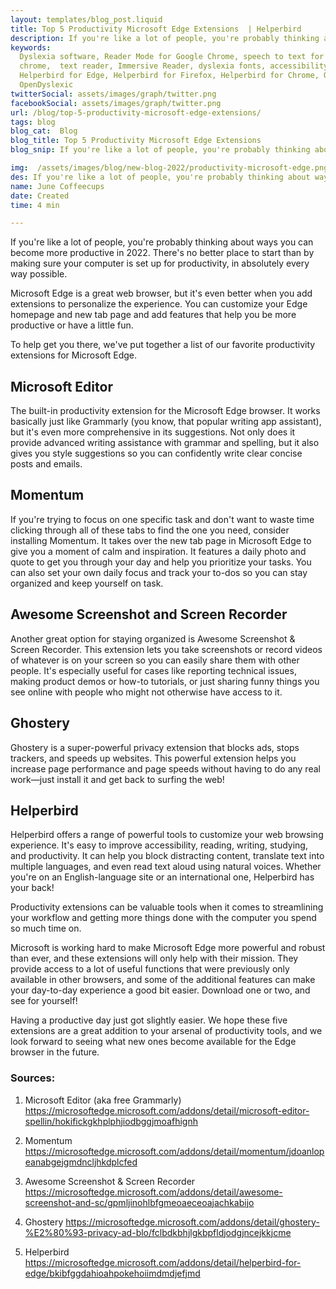 ```yaml
---
layout: templates/blog_post.liquid
title: Top 5 Productivity Microsoft Edge Extensions  | Helperbird
description: If you're like a lot of people, you're probably thinking about ways you can become more productive in 2022. There's no better place to start than by making sure your computer is set up for productivity, in absolutely every way possible.
keywords:
  Dyslexia software, Reader Mode for Google Chrome, speech to text for chrome, Text to speech for
  chrome,  text reader, Immersive Reader, dyslexia fonts, accessibility software, dyslexia software,
  Helperbird for Edge, Helperbird for Firefox, Helperbird for Chrome, Opendyslexic for Chrome,
  OpenDyslexic
twitterSocial: assets/images/graph/twitter.png
facebookSocial: assets/images/graph/twitter.png
url: /blog/top-5-productivity-microsoft-edge-extensions/
tags: blog
blog_cat:  Blog
blog_title: Top 5 Productivity Microsoft Edge Extensions
blog_snip: If you're like a lot of people, you're probably thinking about ways you can become more productive in 2022. There's no better place to start than by making sure your computer is set up for productivity, in absolutely every way possible.

img:  /assets/images/blog/new-blog-2022/productivity-microsoft-edge.png
des: If you're like a lot of people, you're probably thinking about ways you can become more productive in 2022. There's no better place to start than by making sure your computer is set up for productivity, in absolutely every way possible.
name: June Coffeecups
date: Created
time: 4 min

---
```


If you're like a lot of people, you're probably thinking about ways you can become more productive in 2022. There's no better place to start than by making sure your computer is set up for productivity, in absolutely every way possible.

Microsoft Edge is a great web browser, but it's even better when you add extensions to personalize the experience. You can customize your Edge homepage and new tab page and add features that help you be more productive or have a little fun.

To help get you there, we've put together a list of our favorite productivity extensions for Microsoft Edge.

## Microsoft Editor

The built-in productivity extension for the Microsoft Edge browser. It works basically just like Grammarly (you know, that popular writing app assistant), but it's even more comprehensive in its suggestions. Not only does it provide advanced writing assistance with grammar and spelling, but it also gives you style suggestions so you can confidently write clear concise posts and emails.

## Momentum

If you're trying to focus on one specific task and don't want to waste time clicking through all of these tabs to find the one you need, consider installing Momentum. It takes over the new tab page in Microsoft Edge to give you a moment of calm and inspiration. It features a daily photo and quote to get you through your day and help you prioritize your tasks. You can also set your own daily focus and track your to-dos so you can stay organized and keep yourself on task.

##  Awesome Screenshot and Screen Recorder

Another great option for staying organized is Awesome Screenshot & Screen Recorder. This extension lets you take screenshots or record videos of whatever is on your screen so you can easily share them with other people. It's especially useful for cases like reporting technical issues, making product demos or how-to tutorials, or just sharing funny things you see online with people who might not otherwise have access to it.

## Ghostery

Ghostery is a super-powerful privacy extension that blocks ads, stops trackers, and speeds up websites. This powerful extension helps you increase page performance and page speeds without having to do any real work—just install it and get back to surfing the web!

## Helperbird

Helperbird offers a range of powerful tools to customize your web browsing experience. It's easy to improve accessibility, reading, writing, studying, and productivity. It can help you block distracting content, translate text into multiple languages, and even read text aloud using natural voices. Whether you're on an English-language site or an international one, Helperbird has your back!  

Productivity extensions can be valuable tools when it comes to streamlining your workflow and getting more things done with the computer you spend so much time on.

Microsoft is working hard to make Microsoft Edge more powerful and robust than ever, and these extensions will only help with their mission. They provide access to a lot of useful functions that were previously only available in other browsers, and some of the additional features can make your day-to-day experience a good bit easier. Download one or two, and see for yourself!

Having a productive day just got slightly easier. We hope these five extensions are a great addition to your arsenal of productivity tools, and we look forward to seeing what new ones become available for the Edge browser in the future.

### Sources:

1. Microsoft Editor (aka free Grammarly)
https://microsoftedge.microsoft.com/addons/detail/microsoft-editor-spellin/hokifickgkhplphjiodbggjmoafhignh

2. Momentum
https://microsoftedge.microsoft.com/addons/detail/momentum/jdoanlopeanabgejgmdncljhkdplcfed

3. Awesome Screenshot & Screen Recorder
https://microsoftedge.microsoft.com/addons/detail/awesome-screenshot-and-sc/gpmljinohlbfgmeoaeceoajachkabijo

4. Ghostery
https://microsoftedge.microsoft.com/addons/detail/ghostery-%E2%80%93-privacy-ad-blo/fclbdkbhjlgkbpfldjodgjncejkkjcme
5. Helperbird
	https://microsoftedge.microsoft.com/addons/detail/helperbird-for-edge/bkibfggdahioahpokehoiimdmdjefjmd
